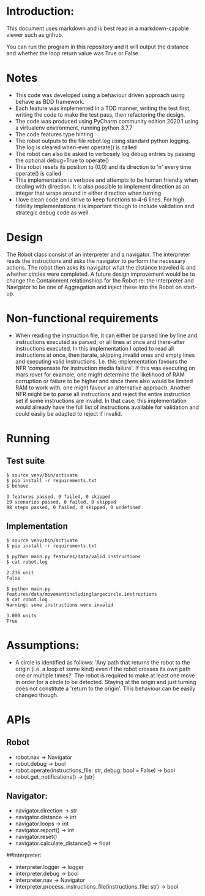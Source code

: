 # Introduction:

This document uses markdown and is best read in a markdown-capable viewer such as github.

You can run the program in this repository and it will output the distance and whether the loop return value was True or
False.

# Notes
* This code was developed using a behaviour driven approach using behave as BDD framework.
* Each feature was implemented in a TDD manner, writing the test first, writing the code to make the test pass,
  then refactoring the design.
* The code was produced using PyCharm community edition 2020.1 using a virtualenv environment, running python 3.7.7
* The code features type hinting.
* The robot outputs to the file robot.log using standard python logging. The log is cleared when-ever operate() is called
* The robot can also be asked to verbosely log debug entries by passing the optional debug=True to operate()
* This robot resets its position to (0,0) and its direction to 'n' every time operate() is called
* This implementation is verbose and attempts to be human friendly when dealing with direction. It is also possible
  to implement direction as an integer that wraps around in either direction when turning.
* I love clean code and strive to keep functions to 4-6 lines. For high fidelity implementations it is important though
to include validation and strategic debug code as well.

# Design
The Robot class consist of an interpreter and a navigator. The interpreter reads the instructions and asks the navigator
to perform the necessary actions. The robot then asks its navigator what the distance traveled is and whether circles
were completed. A future design improvement would be to change the Containment relationshiop for the Robot re: the
Interpreter and Navigator to be one of Aggregation and inject these into the Robot on start-up.

# Non-functional requirements
* When reading the instruction file, it can either be parsed line by line and instructions executed as parsed, or all
  lines at once and there-after instructions executed. In this implementation I opted to read all instructions at once,
  then iterate, skipping invalid ones and empty lines and executing valid instructions. I.e. this
  implementation favours the NFR 'compensate for instruction media failure'. If this was executing on mars rover for
  example, one might determine the likelihood of RAM corruption or failure to be higher and since there also would be
  limited RAM to work with, one might favour an alternative approach. Another NFR might be to parse all instructions
  and reject the entire instruction set if some instructions are invalid. In that case, this implementation would
  already have the full list of instructions available for validation and could easily be adapted to reject if invalid.

# Running
## Test suite
```
$ source venv/bin/activate
$ pip install -r requirements.txt
$ behave

3 features passed, 0 failed, 0 skipped
19 scenarios passed, 0 failed, 0 skipped
98 steps passed, 0 failed, 0 skipped, 0 undefined

```

## Implementation
```
$ source venv/bin/activate
$ pip install -r requirements.txt

$ python main.py features/data/valid.instructions
$ cat robot.log

2.236 unit
False

$ python main.py features/data/movementincludinglargecircle.instructions
$ cat robot.log
Warning: some instructions were invalid

3.000 units
True
```

# Assumptions:
* A circle is identified as follows:
    'Any path that returns the robot to the origin (i.e. a loop of some kind) even if the robot crosses its own path
    one or multiple times?'
  The robot is required to make at least one move in order for a circle to be detected. Staying at the origin and
  just turning does not constitute a 'return to the origin'. This behaviour can be easily changed though.


# APIs
## Robot
* robot.nav -> Navigator
* robot.debug -> bool
* robot.operate(instructions_file: str, debug: bool = False) -> bool
* robot.get_notifications() -> [str]

## Navigator:
* navigator.direction -> str
* navigator.distance -> int
* navigator.loops -> int
* navigator.report() -> int
* navigator.reset()
* navigator.calculate_distance() -> float

##Interpreter:
* interpreter.logger -> logger
* interpreter.debug -> bool
* interpreter.nav -> Navigator
* interpreter.process_instructions_file(instructions_file: str) -> bool

